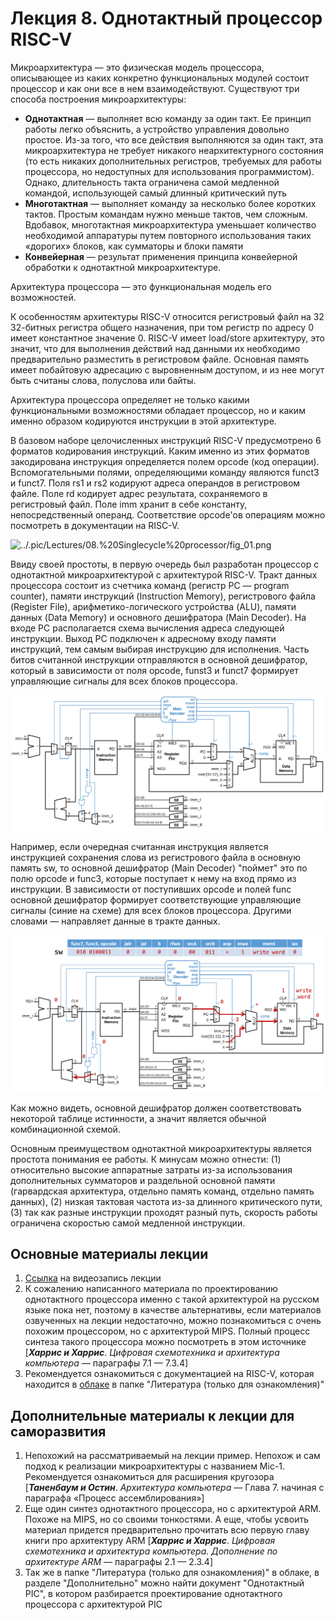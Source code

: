 # Лекция 8. Однотактный процессор RISC-V

Микроархитектура — это физическая модель процессора, описывающее из каких конкретно функциональных модулей состоит процессор и как они все в нем взаимодействуют. Существуют три способа построения микроархитектуры:

- **Однотактная** — выполняет всю команду за один такт. Ее принцип работы легко объяснить, а устройство управления довольно простое. Из-за того, что все действия выполняются за один такт, эта микроархитектура не требует никакого неархитектурного состояния (то есть никаких дополнительных регистров, требуемых для работы процессора, но недоступных для использования программистом). Однако, длительность такта ограничена самой медленной командой, использующей самый длинный критический путь
- **Многотактная** — выполняет команду за несколько более коротких тактов. Простым командам нужно меньше тактов, чем сложным. Вдобавок, многотактная микроархитектура уменьшает количество необходимой аппаратуры путем повторного использования таких «дорогих» блоков, как сумматоры и блоки памяти
- **Конвейерная** — результат применения принципа конвейерной обработки к однотактной микроархитектуре.

Архитектура процессора — это функциональная модель его возможностей.

К особенностям архитектуры RISC-V относится регистровый файл на 32 32-битных регистра общего назначения, при том регистр по адресу 0 имеет константное значение 0. RISC-V имеет load/store архитектуру, это значит, что для выполнения действий над данными их необходимо предварительно разместить в регистровом файле. Основная память имеет побайтовую адресацию с выровненным доступом, и из нее могут быть считаны слова, полуслова или байты.

Архитектура процессора определяет не только какими функциональными возможностями обладает процессор, но и каким именно образом кодируются инструкции в этой архитектуре.

В базовом наборе целочисленных инструкций RISC-V предусмотрено 6 форматов кодирования инструкций. Каким именно из этих форматов закодирована инструкция определяется полем opcode (код операции). Вспомогательными полями, определяющими команду являются funct3 и funct7. Поля rs1 и rs2 кодируют адреса операндов в регистровом файле. Поле rd кодирует адрес результата, сохраняемого в регистровый файл. Поле imm хранит в себе константу, непосредственный операнд. Соответствие opcode'ов операциям можно посмотреть в документации на RISC-V.

![../.pic/Lectures/08.%20Singlecycle%20processor/fig_01.png](../.pic/Lectures/08.%20Singlecycle%20processor/fig_01.png)

Ввиду своей простоты, в первую очередь был разработан процессор с однотактной микроархитектурой с архитектурой RISC-V. Тракт данных процессора состоит из счетчика команд (регистр PC — program counter), памяти инструкций (Instruction Memory), регистрового файла (Register File), арифметико-логического устройства (ALU), памяти данных (Data Memory) и основного дешифратора (Main Decoder). На входе PC располагается схема вычисления адреса следующей инструкции. Выход PC подключен к адресному входу памяти инструкций, тем самым выбирая инструкцию для исполнения. Часть битов считанной инструкции отправляются в основной дешифратор, который в зависимости от поля opcode, funst3 и funct7 формирует управляющие сигналы для всех блоков процессора.

![../.pic/Lectures/08.%20Singlecycle%20processor/fig_02.png](../.pic/Lectures/08.%20Singlecycle%20processor/fig_02.png)

Например, если очередная считанная инструкция является инструкцией сохранения слова из регистрового файла в основную память sw, то основной дешифратор (Main Decoder) "поймет" это по полю opcode и func3, которые поступает к нему на вход прямо из инструкции. В зависимости от поступивших opcode и полей func основной дешифратор формирует соответствующие управляющие сигналы (синие на схеме) для всех блоков процессора. Другими словами — направляет данные в тракте данных.

![../.pic/Lectures/08.%20Singlecycle%20processor/fig_03.png](../.pic/Lectures/08.%20Singlecycle%20processor/fig_03.png)

Как можно видеть, основной дешифратор должен соответствовать некоторой таблице истинности, а значит является обычной комбинационной схемой.

Основным преимуществом однотактной микроархитектуры является простота понимания ее работы. К минусам можно отнести: (1) относительно высокие аппаратные затраты из-за использования дополнительных сумматоров и раздельной основной памяти (гарвардская архитектура, отдельно память команд, отдельно память данных), (2) низкая тактовая частота из-за длинного критического пути, (3) так как разные инструкции проходят разный путь, скорость работы ограничена скоростью самой медленной инструкции.

## Основные материалы лекции

1. [Ссылка](https://www.youtube.com/watch?v=JlNvkVwDsVs) на видеозапись лекции
2. К сожалению написанного материала по проектированию однотактного процессора именно с такой архитектурой на русском языке пока нет, поэтому в качестве альтернативы, если материалов озвученных на лекции недостаточно, можно познакомиться с очень похожим процессором, но с архитектурой MIPS. Полный процесс синтеза такого процессора можно посмотреть в этом источнике [***Харрис и Харрис***. *Цифровая схемотехника и архитектура компьютера* — параграфы 7.1 — 7.3.4]
3. Рекомендуется ознакомиться с документацией на RISC-V, которая находится в [облаке](https://1drv.ms/u/s!AlYsTGjsjfIfhP4GhdRLPQzK60vqGw) в папке "Литература (только для ознакомления)"

## Дополнительные материалы к лекции для саморазвития

1. Непохожий на рассматриваемый на лекции пример. Непохож и сам подход к реализации микроархитектуры с названием Mic-1. Рекомендуется ознакомиться для расширения кругозора [***Таненбаум и Остин***. *Архитектура компьютера* — Глава 7. начиная с параграфа «Процесс ассемблирования»]
2. Еще один синтез однотактного процессора, но с архитектурой ARM. Похоже на MIPS, но со своими тонкостями. А еще, чтобы усвоить материал придется предварительно прочитать всю первую главу книги про архитектуру ARM [***Харрис и Харрис***. *Цифровая схемотехника и архитектура компьютера. Дополнение по архитектуре ARM* — параграфы 2.1 — 2.3.4]
3. Так же в папке "Литература (только для ознакомления)" в облаке, в разделе "Дополнительно" можно найти документ "Однотактный PIC", в котором разбирается проектирование однотактного процессора с архитектурой PIC
